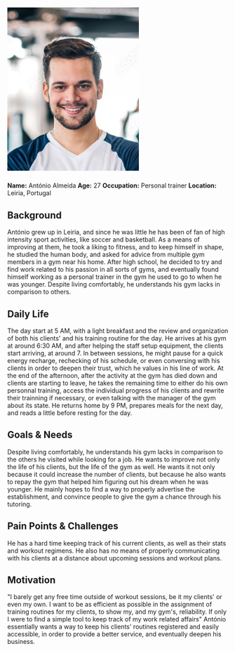 # <img src="Antonio.jpg" alt="Ana" width="300"/>

**Name:** António Almeida
**Age:**  27
**Occupation:** Personal trainer
**Location:** Leiria, Portugal

## Background  
António grew up in Leiria, and since he was little he has been of fan of high intensity sport activities, like soccer and basketball. As a means of improving at them, he took a liking to fitness, and to keep himself in shape,
he studied the human body, and asked for advice from multiple gym members in a gym near his home. After high school, he decided to try and find work related to his passion in all sorts of gyms, and eventually found 
himself working as a personal trainer in the gym he used to go to when he was younger. Despite living comfortably, he understands his gym lacks in comparison to others. 

## Daily Life  
The day start at 5 AM, with a light breakfast and the review and organization of both his clients' and his training routine for the day.
He arrives at his gym at around 6:30 AM, and after helping the staff setup equipment, the clients start arriving, at around 7. In between sessions, he might pause for a quick energy recharge, rechecking of his schedule, or even conversing with his clients in order to deepen their trust, which he values in his line of work.
At the end of the afternoon, after the activity at the gym has died down and clients are starting to leave, he takes the remaining time to either do his own personnal training, access the individual progress of his clients and rewrite their trainning if necessary, or even talking with the manager of the gym about its state. He returns home by 9 PM, prepares meals for the next day, and reads a little before resting for the day.

## Goals & Needs   
Despite living comfortably, he understands his gym lacks in comparison to the others he visited while looking for a job. He wants to improve not only the life of his clients, but the life of the gym as well. He wants it not only because it could increase the number of clients, but because he also wants to repay the gym that helped him figuring out his dream when he was younger. He mainly hopes to find a way to properly advertise the establishment, and convince people to give the gym a chance through his tutoring.

## Pain Points & Challenges  
He has a hard time keeping track of his current clients, as well as their stats and workout regimens. He also has no means of properly communicating with his clients at a distance about upcoming sessions and workout plans.


## Motivation  
"I barely get any free time outside of workout sessions, be it my clients' or even my own. I want to be as efficient as possible in the assignment of training routines for my clients, to show my, and my gym's, reliability. If only I were to find a simple tool to keep track of my work related affairs"
António essentially wants a way to keep his clients' routines registered and easily accessible, in order to provide a better service, and eventually deepen his business.

